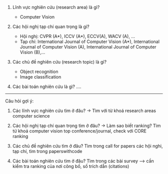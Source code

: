1. Lĩnh vực nghiên cứu (research area) là gì?
    + Computer Vision
    
2. Các hội nghị tạp chí quan trọng là gì?
   + Hội nghị: CVPR (A*), ICCV (A*), ECCV(A), WACV (A), ...    
   + Tạp chí: International Journal of Computer Vision (A*), International Journal of Computer Vision (A), International Journal of Computer Vision (B),...   
    
3. Các chủ đề nghiên cứu (research topic) là gì?
    + Object recognition
    + Image classification 

4. Các bài toán nghiên cứu là gì?
....

-------------------------------------------------------------------
  
Câu hỏi gợi ý:

1. Các lĩnh vực nghiên cứu tìm ở đâu? -> Tìm với từ khoá research areas computer science

2. Các hội nghị tạp chí quan trọng tìm ở đâu? -> Làm sao biết ranking? Tìm từ khoá computer vision top conference/journal, check với CORE ranking

3. Các chủ đề nghiên cứu tìm ở đâu? Tìm trong call for papers các hội nghi, tạp chí, tìm trong paperswithcode

4. Các bài toán nghiên cứu tìm ở đâu? Tìm trong các bài survey --> cần kiểm tra ranking của nơi công bố, số trích dẫn (citations)
